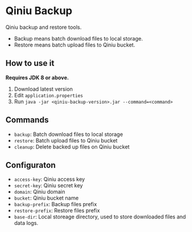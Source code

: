 # Qiniu Backup

Qiniu backup and restore tools.

- Backup means batch download files to local storage.
- Restore means batch upload files to Qiniu bucket.

## How to use it

**Requires JDK 8 or above.**

1. Download latest version
2. Edit `application.properties`
3. Run `java -jar <qiniu-backup-version>.jar --command=<command>`

## Commands

- `backup`: Batch download files to local storage
- `restore`: Batch upload files to Qiniu bucket
- `cleanup`: Delete backed up files on Qiniu bucket

## Configuraton

- `access-key`: Qiniu access key
- `secret-key`: Qiniu secret key
- `domain`: Qiniu domain
- `bucket`: Qiniu bucket name
- `backup-prefix`: Backup files prefix
- `restore-prefix`: Restore files prefix
- `base-dir`: Local storeage directory, used to store downloaded files and data logs.
